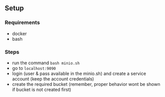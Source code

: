 ## Setup

### Requirements
- docker
- bash

### Steps
- run the command `bash minio.sh`
- go to `localhost:9090`
- login (user & pass available in the minio.sh) and create a service account (keep the account credentials)
- create the required bucket (remember, proper behavior wont be shown if bucket is not created first)